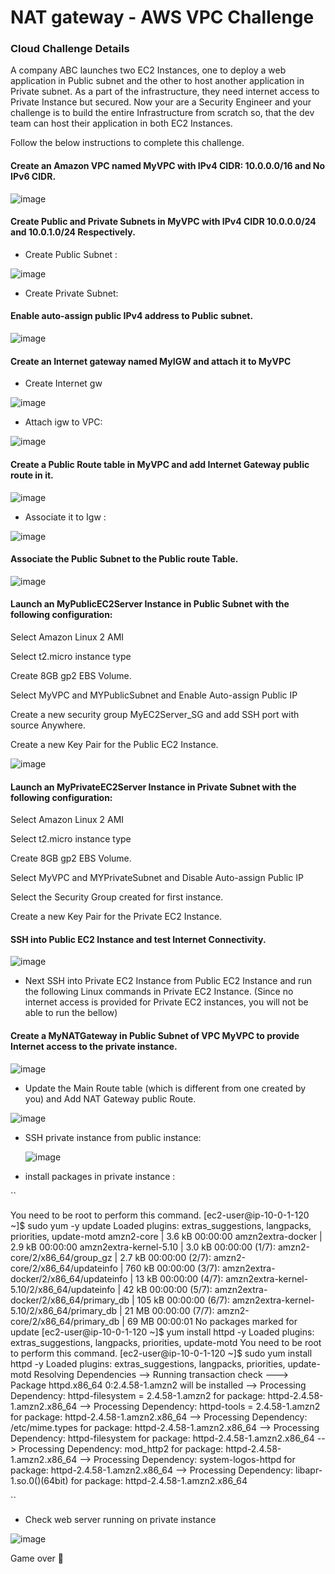 # NAT gateway - AWS VPC Challenge


### Cloud Challenge Details

A company ABC launches two EC2 Instances, one to deploy a web application in Public subnet and the other to host another application in Private subnet. As a part of the infrastructure, they need internet access to Private Instance but secured. Now your are a Security Engineer and your challenge is to build the entire Infrastructure from scratch so, that the dev team can host their application in both EC2 Instances.

Follow the below instructions to complete this challenge.


#### Create an Amazon VPC named MyVPC with IPv4 CIDR: 10.0.0.0/16 and No IPv6 CIDR.

![image](https://github.com/Tcarters/Cloud-Security-Journey/assets/71230412/884d835a-738a-4b43-a904-2f36ba9d215d)

#### Create Public and Private Subnets in MyVPC with IPv4 CIDR 10.0.0.0/24 and 10.0.1.0/24 Respectively.

- Create Public Subnet :

![image](https://github.com/Tcarters/Cloud-Security-Journey/assets/71230412/906f640a-a671-4a6b-ad5b-15c6f973dbfc)

- Create Private Subnet:


#### Enable auto-assign public IPv4 address to Public subnet.

![image](https://github.com/Tcarters/Cloud-Security-Journey/assets/71230412/6717624a-c187-496b-b090-38e5a68db276)

#### Create an Internet gateway named MyIGW and attach it to MyVPC 

- Create Internet gw
  
![image](https://github.com/Tcarters/Cloud-Security-Journey/assets/71230412/e99923b1-c9d4-41a0-8e2c-6ed4e64c58fa)

- Attach igw to VPC:

![image](https://github.com/Tcarters/Cloud-Security-Journey/assets/71230412/0a8d258e-c262-486a-8667-8783c8f58a4b)


#### Create a Public Route table in MyVPC and add Internet Gateway public route in it. 

![image](https://github.com/Tcarters/Cloud-Security-Journey/assets/71230412/2ddb038f-1fa1-4182-b86e-7d4b91070ea0)

- Associate it to Igw :

![image](https://github.com/Tcarters/Cloud-Security-Journey/assets/71230412/082c4425-3319-4d63-929c-4ae677f1a30c)

#### Associate the Public Subnet to the Public route Table.

![image](https://github.com/Tcarters/Cloud-Security-Journey/assets/71230412/41a237ce-647a-4967-a496-3b540d03e65b)

#### Launch an MyPublicEC2Server Instance in Public Subnet with the following configuration:

Select Amazon Linux 2 AMI 

Select t2.micro instance type

Create 8GB gp2 EBS Volume.

Select MyVPC and MYPublicSubnet and Enable Auto-assign Public IP

Create a new security group MyEC2Server_SG and add SSH port with source Anywhere.

Create a new Key Pair for the Public EC2 Instance.

![image](https://github.com/Tcarters/Cloud-Security-Journey/assets/71230412/68c313cd-91a6-4514-8585-547df212a497)

#### Launch an MyPrivateEC2Server Instance in Private Subnet with the following configuration:

Select Amazon Linux 2 AMI 

Select t2.micro instance type

Create 8GB gp2 EBS Volume.

Select MyVPC and MYPrivateSubnet and Disable Auto-assign Public IP

Select the Security Group created for first instance.

Create a new Key Pair for the Private EC2 Instance.


#### SSH into Public EC2 Instance and test Internet Connectivity.

![image](https://github.com/Tcarters/Cloud-Security-Journey/assets/71230412/76b25306-a9e2-431f-b932-f2fd87c239d1)

- Next SSH into Private EC2 Instance from Public EC2 Instance  and run the following Linux commands in Private EC2 Instance. (Since no internet access is provided for Private EC2 instances, you will not be able to run the bellow)


#### Create a MyNATGateway  in Public Subnet of VPC MyVPC to provide Internet access to the private instance. 

![image](https://github.com/Tcarters/Cloud-Security-Journey/assets/71230412/c709f961-9a8e-49b6-bd9a-843ff015937d)

- Update the Main Route table (which is different from one created by you) and Add NAT Gateway public Route.

![image](https://github.com/Tcarters/Cloud-Security-Journey/assets/71230412/c812796a-b5da-40b6-aa71-e591ff613029)

- SSH private instance from public instance:

  ![image](https://github.com/Tcarters/Cloud-Security-Journey/assets/71230412/a6cec611-ec0d-429b-8173-0efef843170a)

- install packages in private instance :

``

You need to be root to perform this command.
[ec2-user@ip-10-0-1-120 ~]$ sudo yum -y update
Loaded plugins: extras_suggestions, langpacks, priorities, update-motd
amzn2-core                                                                                       | 3.6 kB  00:00:00
amzn2extra-docker                                                                                | 2.9 kB  00:00:00
amzn2extra-kernel-5.10                                                                           | 3.0 kB  00:00:00
(1/7): amzn2-core/2/x86_64/group_gz                                                              | 2.7 kB  00:00:00
(2/7): amzn2-core/2/x86_64/updateinfo                                                            | 760 kB  00:00:00
(3/7): amzn2extra-docker/2/x86_64/updateinfo                                                     |  13 kB  00:00:00
(4/7): amzn2extra-kernel-5.10/2/x86_64/updateinfo                                                |  42 kB  00:00:00
(5/7): amzn2extra-docker/2/x86_64/primary_db                                                     | 105 kB  00:00:00
(6/7): amzn2extra-kernel-5.10/2/x86_64/primary_db                                                |  21 MB  00:00:00
(7/7): amzn2-core/2/x86_64/primary_db                                                            |  69 MB  00:00:01
No packages marked for update
[ec2-user@ip-10-0-1-120 ~]$ yum install httpd -y
Loaded plugins: extras_suggestions, langpacks, priorities, update-motd
You need to be root to perform this command.
[ec2-user@ip-10-0-1-120 ~]$ sudo yum install httpd -y
Loaded plugins: extras_suggestions, langpacks, priorities, update-motd
Resolving Dependencies
--> Running transaction check
---> Package httpd.x86_64 0:2.4.58-1.amzn2 will be installed
--> Processing Dependency: httpd-filesystem = 2.4.58-1.amzn2 for package: httpd-2.4.58-1.amzn2.x86_64
--> Processing Dependency: httpd-tools = 2.4.58-1.amzn2 for package: httpd-2.4.58-1.amzn2.x86_64
--> Processing Dependency: /etc/mime.types for package: httpd-2.4.58-1.amzn2.x86_64
--> Processing Dependency: httpd-filesystem for package: httpd-2.4.58-1.amzn2.x86_64
--> Processing Dependency: mod_http2 for package: httpd-2.4.58-1.amzn2.x86_64
--> Processing Dependency: system-logos-httpd for package: httpd-2.4.58-1.amzn2.x86_64
--> Processing Dependency: libapr-1.so.0()(64bit) for package: httpd-2.4.58-1.amzn2.x86_64

``

- Check web server running on private instance

![image](https://github.com/Tcarters/Cloud-Security-Journey/assets/71230412/55c10beb-bc1f-4f3d-b10d-7cb8a328aa5f)


Game over 🎌


